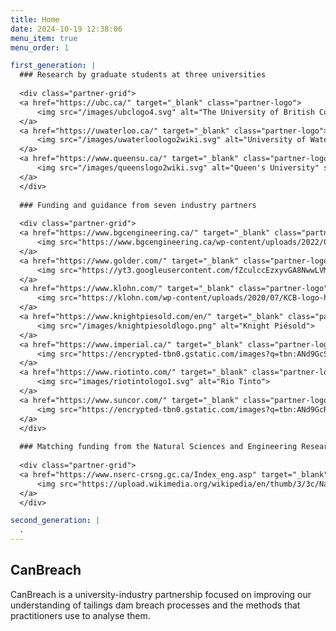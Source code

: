 ```yaml
---
title: Home
date: 2024-10-19 12:38:06
menu_item: true
menu_order: 1

first_generation: |
  ### Research by graduate students at three universities
  
  <div class="partner-grid">
  <a href="https://ubc.ca/" target="_blank" class="partner-logo">
      <img src="/images/ubclogo4.svg" alt="The University of British Columbia">
  </a>
  <a href="https://uwaterloo.ca/" target="_blank" class="partner-logo">
      <img src="/images/uwaterloologo2wiki.svg" alt="University of Waterloo">
  </a>
  <a href="https://www.queensu.ca/" target="_blank" class="partner-logo">
      <img src="/images/queenslogo2wiki.svg" alt="Queen's University" style="width:75%; height:auto">
  </a>
  </div>
  
  ### Funding and guidance from seven industry partners
  
  <div class="partner-grid">
  <a href="https://www.bgcengineering.ca/" target="_blank" class="partner-logo">
      <img src="https://www.bgcengineering.ca/wp-content/uploads/2022/08/BGC-Colour-Logo_White-Box.png" alt="BGC Engineering">
  </a>
  <a href="https://www.golder.com/" target="_blank" class="partner-logo">
      <img src="https://yt3.googleusercontent.com/fZculccEzxyvGA8NwwLVMwvS3NzCQi3HlPwEIJspMq3QN7I616mIKPlUejQGiAjKr-skcony12Q=s900-c-k-c0x00ffffff-no-rj" alt="Golder/WSP">
  </a>
  <a href="https://www.klohn.com/" target="_blank" class="partner-logo">
      <img src="https://klohn.com/wp-content/uploads/2020/07/KCB-logo-horizontal.png" alt="Klohn Crippen Berger">
  </a>
  <a href="https://www.knightpiesold.com/en/" target="_blank" class="partner-logo">
      <img src="/images/knightpiesoldlogo.png" alt="Knight Piésold">
  </a>
  <a href="https://www.imperial.ca/" target="_blank" class="partner-logo">
      <img src="https://encrypted-tbn0.gstatic.com/images?q=tbn:ANd9GcS_t2ohEj5yzt8WObgRZ5tiVgE27c93omoErg&s" alt="Imperial Oil">
  </a>
  <a href="https://www.riotinto.com/" target="_blank" class="partner-logo">
      <img src="images/riotintologo1.svg" alt="Rio Tinto">
  </a>
  <a href="https://www.suncor.com/" target="_blank" class="partner-logo">
      <img src="https://encrypted-tbn0.gstatic.com/images?q=tbn:ANd9GcRadqPd8n2lpTtli2gLkPg2uz79Gp_gUUXmEQ&s" alt="Suncor Energy">
  </a>
  </div>
  
  ### Matching funding from the Natural Sciences and Engineering Research Council of Canada
  
  <div class="partner-grid">
  <a href="https://www.nserc-crsng.gc.ca/Index_eng.asp" target="_blank" class="partner-logo">
      <img src="https://upload.wikimedia.org/wikipedia/en/thumb/3/3c/Natural_Sciences_and_Engineering_Research_Council_Logo.svg/1200px-Natural_Sciences_and_Engineering_Research_Council_Logo.svg.png" alt="Natural Sciences and Engineering Research Council of Canada">
  </a>
  </div>

second_generation: |
  .
---
```


## CanBreach

CanBreach is a university-industry partnership focused on improving our understanding of tailings dam breach processes and the methods that practitioners use to analyse them.